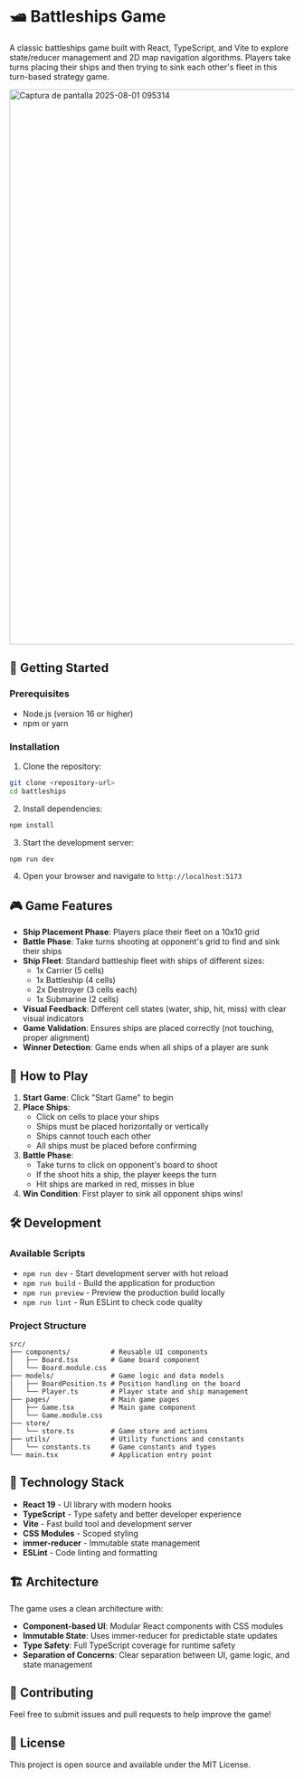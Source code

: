 # 🛥️ Battleships Game

A classic battleships game built with React, TypeScript, and Vite to explore state/reducer management and 2D map navigation algorithms. Players take turns placing their ships and then trying to sink each other's fleet in this turn-based strategy game.

<img width="1390" height="982" alt="Captura de pantalla 2025-08-01 095314" src="https://github.com/user-attachments/assets/99b835c6-467c-4254-9371-495238a5a806" />

## 🚀 Getting Started

### Prerequisites

- Node.js (version 16 or higher)
- npm or yarn

### Installation

1. Clone the repository:
```bash
git clone <repository-url>
cd battleships
```

2. Install dependencies:
```bash
npm install
```

3. Start the development server:
```bash
npm run dev
```

4. Open your browser and navigate to `http://localhost:5173`


## 🎮 Game Features

- **Ship Placement Phase**: Players place their fleet on a 10x10 grid
- **Battle Phase**: Take turns shooting at opponent's grid to find and sink their ships
- **Ship Fleet**: Standard battleship fleet with ships of different sizes:
  - 1x Carrier (5 cells)
  - 1x Battleship (4 cells)
  - 2x Destroyer (3 cells each)
  - 1x Submarine (2 cells)
- **Visual Feedback**: Different cell states (water, ship, hit, miss) with clear visual indicators
- **Game Validation**: Ensures ships are placed correctly (not touching, proper alignment)
- **Winner Detection**: Game ends when all ships of a player are sunk

## 🎯 How to Play

1. **Start Game**: Click "Start Game" to begin
2. **Place Ships**: 
   - Click on cells to place your ships
   - Ships must be placed horizontally or vertically
   - Ships cannot touch each other
   - All ships must be placed before confirming
3. **Battle Phase**:
   - Take turns to click on opponent's board to shoot
   - If the shoot hits a ship, the player keeps the turn
   - Hit ships are marked in red, misses in blue
4. **Win Condition**: First player to sink all opponent ships wins!

## 🛠️ Development

### Available Scripts

- `npm run dev` - Start development server with hot reload
- `npm run build` - Build the application for production
- `npm run preview` - Preview the production build locally
- `npm run lint` - Run ESLint to check code quality

### Project Structure

```
src/
├── components/          # Reusable UI components
│   ├── Board.tsx        # Game board component
│   └── Board.module.css
├── models/              # Game logic and data models
│   ├── BoardPosition.ts # Position handling on the board
│   └── Player.ts        # Player state and ship management
├── pages/               # Main game pages
│   ├── Game.tsx         # Main game component
│   └── Game.module.css
├── store/              
│   └── store.ts         # Game store and actions
├── utils/               # Utility functions and constants
│   └── constants.ts     # Game constants and types
└── main.tsx             # Application entry point
```

## 🧪 Technology Stack

- **React 19** - UI library with modern hooks
- **TypeScript** - Type safety and better developer experience
- **Vite** - Fast build tool and development server
- **CSS Modules** - Scoped styling
- **immer-reducer** - Immutable state management
- **ESLint** - Code linting and formatting

## 🏗️ Architecture

The game uses a clean architecture with:

- **Component-based UI**: Modular React components with CSS modules
- **Immutable State**: Uses immer-reducer for predictable state updates
- **Type Safety**: Full TypeScript coverage for runtime safety
- **Separation of Concerns**: Clear separation between UI, game logic, and state management

## 🤝 Contributing

Feel free to submit issues and pull requests to help improve the game!

## 📄 License

This project is open source and available under the MIT License.
